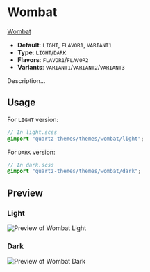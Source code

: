 # Wombat

[Wombat](#)

- **Default**: `LIGHT`, `FLAVOR1`, `VARIANT1`
- **Type**: `LIGHT`/`DARK`
- **Flavors**: `FLAVOR1`/`FLAVOR2`
- **Variants**: `VARIANT1`/`VARIANT2`/`VARIANT3`

Description...

## Usage

For `LIGHT` version:

```scss
// In light.scss
@import "quartz-themes/themes/wombat/light";
```

For `DARK` version:

```scss
// In dark.scss
@import "quartz-themes/themes/wombat/dark";
```

## Preview

### Light

![Preview of Wombat Light](preview-light.png)

### Dark

![Preview of Wombat Dark](preview-dark.png)
